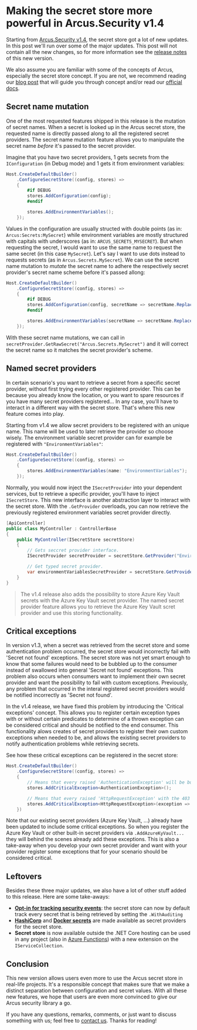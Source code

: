 # Making the secret store more powerful in Arcus.Security v1.4

Starting from [Arcus.Security v1.4](https://github.com/arcus-azure/arcus.security/releases/tag/v1.4.0), the secret store got a lot of new updates. In this post we'll run over some of the major updates.
This post will not contain all the new changes, so for more information see the [release notes](https://github.com/arcus-azure/arcus.security/releases/tag/v1.4.0) of this new version.

We also assume you are familiar with some of the concepts of Arcus, especially the secret store concept. If you are not, we recommend reading our [blog post](https://www.codit.eu/blog/introducing-secret-store-net-core/) that will guide you through concept and/or read our [official docs](https://security.arcus-azure.net/features/secret-store/).

## Secret name mutation

One of the most requested features shipped in this release is the mutation of secret names. When a secret is looked up in the Arcus secret store, the requested name is directly passed along to all the registered secret providers. The secret name mutation feature allows you to manipulate the secret name _before_ it's passed to the secret provider.

Imagine that you have two secret providers, 1 gets secrets from the `IConfiguration` (in Debug mode) and 1 gets it from environment variables:

```csharp
Host.CreateDefaultBuilder()
    .ConfigureSecretStore((config, stores) =>
    {
        #if DEBUG
        stores.AddConfiguration(config);
        #endif

        stores.AddEnvironmentVariables();
    });
```

Values in the configuration are usually structed with double points (as in: `Arcus:Secrets:MySecret`) while environment variables are mostly structured with capitals with underscores (as in: `ARCUS_SECRETS_MYSECRET`).
But when requesting the secret, I would want to use the same name to request the same secret (in this case `MySecret`). Let's say I want to use dots instead to requests secrets (as in `Arcus.Secrets.MySecret`). We can use the secret name mutation to _mutate_ the secret name to adhere the respectively secret provider's secret name scheme before it's passed allong:

```csharp
Host.CreateDefaultBuilder()
    .ConfigureSecretStore((config, stores) =>
    {
        #if DEBUG
        stores.AddConfiguration(config, secretName => secretName.Replace(".", ":"));
        #endif

        stores.AddEnvironmentVariables(secretName => secretName.Replace(".", "_").ToUpper());
    });
```

With these secret name mutations, we can call in `secretProvider.GetRawSecret("Arcus.Secrets.MySecret")` and it will correct the secret name so it matches the secret provider's scheme.

## Named secret providers

In certain scenario's you want to retrieve a secret from a specific secret provider, without first trying every other registered provider. This can be because you already know the location, or you want to spare resources if you have many secret providers registered... In any case, you'll have to interact in a different way with the secret store. That's where this new feature comes into play.

Starting from v1.4 we allow secret providers to be registered with an unique name. This name will be used to later retrieve the provider so choose wisely. The environment variable secret provider can for example be registered with `"EnvironmentVariables"`:

```csharp
Host.CreateDefaultBuilder()
    .ConfigureSecretStore((config, stores) =>
    {
        stores.AddEnvironmentVariables(name: "EnvironmentVariables");
    });
```

Normally, you would now inject the `ISecretProvider` into your dependent services, but to retrieve a specific provider, you'll have to inject `ISecretStore`. This new interface is another abstraction layer to interact with the secret store. With the `.GetProvider` overloads, you can now retrieve the previously registered environment variables secret provider directly.

```csharp
[ApiController]
public class MyController : ControllerBase
{
    public MyController(ISecretStore secretStore)
    {
        // Gets seccret provider interface.
        ISecretProvider secretProvider = secretStore.GetProvider("EnvironmentVariables");

        // Get typed secret provider.
        var environmentVariablesSecretProvider = secretStore.GetProvider<EnvironmentVariablesSecretProvider>("EnvironmentVariables");
    }
}
```

> The v1.4 release also adds the possibility to store Azure Key Vault secrets with the Azure Key Vault secret provider. 
> The named secret provider feature allows you to retrieve the Azure Key Vault scret provider and use this storing functionality.

## Critical exceptions

In version v1.3, when a secret was retrieved from the secret store and some authentication problem occurred, the secret store would incorrectly fail with 'Secret not found' exceptions. The secret store was not yet smart enough to know that some failures would need to be bubbled up to the consumer instead of swallowed into general 'Secret not found' exceptions. This problem also occurs when consumers want to implement their own secret provider and want the possibility to fail with custom exceptions. Previously, any problem that occurred in the interal registered secret providers would be notified incorrectly as 'Secret not found'.

In the v1.4 release, we have fixed this problem by introducing the 'Critical exceptions' concept. This allows you to register certain exception types with or without certain predicates to determine of a thrown exception can be considered critical and should be notified to the end consumer. This functionality alows creates of secret providers to register their own custom exceptions when needed to be, and allows the existing secret providers to notify authentication problems while retrieving secrets.

See how these critical exceptions can be registered in the secret store:

```csharp
Host.CreateDefaultBuilder()
    .ConfigureSecretStore((config, stores) =>
    {
        // Means that every raised 'AuthenticationException' will be bubblded up to the end consumer.
        stores.AddCriticalException<AuthenticationException>();

        // Means that every raised 'HttpRequestException' with the 403 HTTP staus code will be bubbled up to the end consumer.
        stores.AddCriticalException<HttpRequestException>(exception => exception.StatusCode == HttpStatusCode.Forbidden);
    })
```

Note that our existing secret providers (Azure Key Vault, ...) already have been updated to include some critical exceptions. So when you register the Azure Key Vault or other built-in secret providers via `.AddAzureKyVault...` they will behind the scenes already add these exceptions. This is also a take-away when you develop your own secret provider and want with your provider register some exceptions that for your scenario should be considered critical.

## Leftovers

Besides these three major updates, we also have a lot of other stuff added to this release. Here are some take-aways:
* [**Opt-in for tracking security events**](https://security.arcus-azure.net/features/secret-store/): the secret store can now by default track every secret that is being retrieved by setting the `.WithAuditing` 
* [**HashiCorp**](https://security.arcus-azure.net/features/secret-store//provider/hashicorp-vault) and [**Docker secrets**](https://security.arcus-azure.net/features/secret-store/provider/docker-secrets) are made available as secret providers for the secret store.
* **Secret store** is now available outside the .NET Core hosting can be used in any project (also in [Azure Functions](https://security.arcus-azure.net/features/secret-store/#using-secret-store-within-azure-functions)) with a new extension on the `IServiceCollection`. 

## Conclusion

This new version allows users even more to use the Arcus secret store in real-life projects. It's a responsible concept that makes sure that we make a distinct separation between configuration and secret values. With all these new features, we hope that users are even more convinced to give our Arcus security library a go.

If you have any questions, remarks, comments, or just want to discuss something with us; feel free to [contact us](https://github.com/arcus-azure/arcus.security/issues/new/choose).
Thanks for reading!
